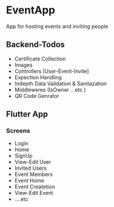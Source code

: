 # EventApp
<p> App for hosting events and inviting people </p>  

## Backend-Todos 
- Certificate Collection
- Images
- Controllers [User-Event-Invite]
- Expection Handling
- Indepth Data Vaildation & Sanitazation
- Middleweres (IsOwner ...etc )
- QR Code Genrator


## Flutter App
### Screens
- Login
- Home
- SignUp
- View-Edit User
- Invited Users
- Event Members
- Event Home
- Event Createtion
- View-Edit Event
- ....etc






